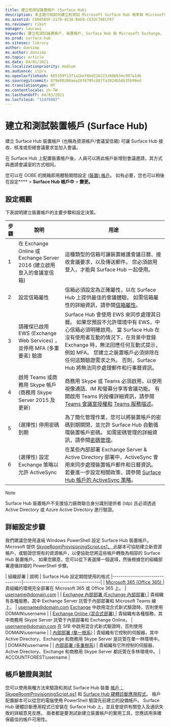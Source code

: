 ```yaml
---
title: 建立和測試裝置帳戶 (Surface Hub)
description: 本主題介紹如何建立和測試 Microsoft Surface Hub 用來與 Microsoft Exchange 和 Skype 通訊的裝置帳戶。
ms.assetid: C8605B5F-2178-4C3A-B4E0-CE32C70ECF67
ms.reviewer: rikot
manager: laurawi
keywords: 建立和測試裝置帳戶, 裝置帳戶, Surface Hub 與 Microsoft Exchange, Surface Hub 與 Skype
ms.prod: surface-hub
ms.sitesec: library
author: dansimp
ms.author: dansimp
ms.topic: article
ms.date: 04/01/2021
ms.localizationpriority: medium
ms.audience: itpro
ms.openlocfilehash: 685359f1371a1bef8bd216223a98b934c997a1d8
ms.sourcegitcommit: 879e80200aea26f6705c887fa392db5db35b99ed
ms.translationtype: MT
ms.contentlocale: zh-TW
ms.lasthandoff: 04/03/2021
ms.locfileid: "11475087"
---
```

# <a name="create-and-test-a-device-account-surface-hub"></a>建立和測試裝置帳戶 (Surface Hub)

建立 Surface Hub 裝置帳戶 (也稱為資源帳戶/會議室信箱) 可讓 Surface Hub 接收、核准或拒絕會議要求並加入會議。

在 Surface Hub 上配置裝置帳戶後，人員可以將此帳戶新增到會議邀請，其方式與邀請會議室的方式相同。 

您可以在 OOBE 的開箱即用體驗期間設定 ([裝置) 帳戶](first-run-program-surface-hub.md)。 如有必要，您也可以稍後在設定****  >  **Surface Hub 帳戶中**  >  **變更。**

## <a name="configuration-overview"></a>設定概觀

下表說明建立裝置帳戶的主要步驟和設定決策。
 
| 步驟 | 說明                     |  用途                             |
|------|---------------------------------|--------------------------------------|
| 1    | 在 Exchange Online 或 Exchange Server 2016 (建立啟用登入的會議室信箱)  | 這種類型的信箱可讓裝置維護會議日曆、接收會議要求，以及傳送郵件。 您必須啟用登入，才能與 Surface Hub 一起使用。 |
| 2    | 設定信箱屬性 | 信箱必須設定為正確屬性，以在 Surface Hub 上提供最佳的會議體驗。 如需信箱屬性的詳細資訊，請參閱[信箱屬性](exchange-properties-for-surface-hub-device-accounts.md)。 |
| 3    | 請確保已啟用 EWS (Exchange Web Services) ，並停用 MFA (多重要素) 驗證 | Surface Hub 會使用 EWS 來同步處理其日曆。 如果您預設不允許環境中有 EWS，中心信箱必須明確啟用。 當 Surface Hub 在沒有使用者互動的情況下，在背景中登錄 Exchange 時，無法回應任何互動式提示，例如 MFA。 您建立之裝置帳戶必須排除在任何這類驗證需求之外。 否則，Surface Hub 將無法同步處理郵件和行事曆資訊。 |
| 4    | 啟用 Teams 或商務用 Skype 帳戶 (商務用 Skype Server 2015 及更新)  | 商務用 Skype 或 Teams 必須啟用，以使用視像通話、IM 和螢幕分享等會議功能。 有關啟用 Teams 的授權詳細資訊，請參閱 [Teams 會議室授權和](https://docs.microsoft.com/MicrosoftTeams/rooms/rooms-licensing) [Teams 服務描述](https://docs.microsoft.com/office365/servicedescriptions/teams-service-description)。 |
| 5    | (選擇性) 停用密碼到期 | 為了簡化管理作業，您可以將裝置帳戶的密碼到期關閉，並允許 Surface Hub 自動循環裝置帳戶密碼。 如需密碼管理的詳細資訊，請參閱[密碼管理](password-management-for-surface-hub-device-accounts.md)。  |
| 6    |  (選擇性) 設定 Exchange 策略以允許 ActiveSync | 在某些內部部署 Exchange Server & Active Directory 部署中，ActiveSync 會用來同步處理裝置帳戶郵件和日曆資訊。 若要進一步設定相關政策，請參閱 [Surface Hub 帳戶的 ActiveSync 策略](apply-activesync-policies-for-surface-hub-device-accounts.md)。 |

> [!NOTE]  
> Surface Hub 裝置帳戶不支援協力廠商聯合身分識別提供者 (Idp) 且必須透過 Active Directory 或 Azure Active Directory 進行驗證。

## <a name="detailed-configuration-steps"></a>詳細設定步驟 

我們建議您使用遠端 Windows PowerShell 設定 Surface Hub 裝置帳戶。 Microsoft 提供 [SkypeRoomProvisioningScript.ps1， ](https://go.microsoft.com/fwlink/?linkid=870105)此腳本可協助建立新資源帳戶，或驗證您現有的資源帳戶，以便協助您將這些帳戶轉換為相容的 Surface Hub 裝置帳戶。 如果您願意，您可以從下表選擇一個選項，然後根據您的組織部署遵循詳細的 PowerShell 步驟。

| 組織部署             |  說明                  |        Surface Hub 設定期間使用的格式
|---------------------------------|--------------------------------------|
| [Microsoft 365 (Office 365) ](https://docs.microsoft.com/microsoftteams/rooms/with-office-365) |貴組織的環境完全部署在 Microsoft 365 或 Office 365 上。 | username@domain.com |
| [Exchange 內部部署 (Exchange 內部部署) ](https://docs.microsoft.com/microsoftteams/rooms/with-exchange-on-premises) | 貴組織有各種服務，其中 Exchange Server 託管于內部部署和 Microsoft Teams 線上。 | username@domain.com [Exchange](https://docs.microsoft.com/microsoft-365/enterprise/configure-exchange-server-for-hybrid-modern-authentication) 中啟用混合式新式驗證時，否則使用 DOMAIN\username |
| [Exchange Online (混合式部署) ](https://docs.microsoft.com/microsoftteams/rooms/with-exchange-online) | 貴組織有各種服務，其中商務用 Skype Server 託管于內部部署和 Exchange Online。 | username@domain.com [在](https://docs.microsoft.com/microsoft-365/enterprise/configure-skype-for-business-for-hybrid-modern-authentication) SfB 中啟用混合式新式驗證時，否則使用 DOMAIN\username |
| [內部部署 (單一樹系)](https://docs.microsoft.com/microsoftteams/rooms/with-skype-for-business-server-2015) | 貴組織有它控制的伺服器，其中 Active Directory、Exchange 和商務用 Skype Server 是託管在單一林環境中。  | DOMAIN\username |
| [內部部署 (多重樹系)](https://docs.microsoft.com/skypeforbusiness/deploy/deploy-clients/multiple-forest-on-premises-deployments) | 貴組織有它所控制的伺服器，Active Directory、Exchange 和商務用 Skype Server 都託管在多林環境中。 | ACCOUNTFOREST\username |


## <a name="account-verification-and-testing"></a>帳戶驗證與測試

您可以使用兩種方法來驗證和測試 Surface Hub 裝置 [ 帳戶：SkypeRoomProvisioningScript.ps1](https://go.microsoft.com/fwlink/?linkid=870105) 和 [Surface Hub 硬體診斷應用程式](https://www.microsoft.com/store/apps/9nblggh51f2g)。 帳戶配置腳本可以從您的電腦使用 PowerShell 驗證先前建立的設備帳戶。 Surface Hub 硬體診斷應用程式已安裝在 Surface Hub 上，並且會提供有關登入及通訊失敗的詳細意見反應。 兩者都是要測試新建立裝置帳戶的實用工具，您應該用來確保最佳的帳戶可用性。
